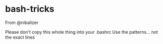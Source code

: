 # bash-tricks

From @nibalizer


Please don't copy this whole thing into your .bashrc
Use the patterns... not the exact lines
